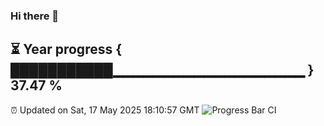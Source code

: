 ### Hi there 👋
⏳ Year progress { ███████████▁▁▁▁▁▁▁▁▁▁▁▁▁▁▁▁▁▁▁ } 37.47 %
---
⏰ Updated on Sat, 17 May 2025 18:10:57 GMT
![Progress Bar CI](https://github.com/Moyi321/Moyi321/workflows/Progress%20Bar%20CI/badge.svg)
